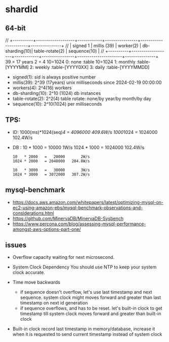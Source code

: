 # shardid

## 64-bit
// +----------+-------------------+------------+----------------+----------------------+---------------+
// | signed 1 |      millis (39)  |  worker(2) | db-sharding(10)|   table-rotate(2)    | sequence(10)  |
// +----------+-------------------+------------+----------------+----------------------+---------------+
                39 = 17 years        2 = 4      10=1024         0: none    :table         10=1024
                                                                1: monthly :table-[YYYYMM]
                                                                2: weekly  :table-[YYYY0XX]
                                                                3: daily   :table-[YYYYMMDD]
- signed(1): sid is always positive number
- millis(39): 2^39 (17years) unix milliseconds since 2024-02-19 00:00:00
- workers(4): 2^4(16) workers
- db-sharding(10): 2^10 (1024) db instances
- table-rotate(2): 2^2(4) table rotate: none/by year/by month/by day
- sequence(10): 2^10(1024) per milliseconds
  
## TPS:
  - ID: 1000(ms)*1024(seq)*4 = 4096000  409.6W/s
        1000*1024            = 1024000  102.4W/s

  - DB : 
        10   * 1000   =   10000       1W/s
        1024 * 1000   = 1024000   102.4W/s

        10   * 2000   =   20000       2W/s
        1024 * 2000   = 2048000   204.8W/s

        10   * 3000   =   30000       3W/s
        1024 * 3000   = 3072000   307.2W/s

## mysql-benchmark 
  - https://docs.aws.amazon.com/whitepapers/latest/optimizing-mysql-on-ec2-using-amazon-ebs/mysql-benchmark-observations-and-considerations.html
  - https://github.com/MinervaDB/MinervaDB-Sysbench
  - https://www.percona.com/blog/assessing-mysql-performance-amongst-aws-options-part-one/

## issues
- Overflow capacity
  waiting for next microsecond.

- System Clock Dependency
  You should use NTP to keep your system clock accurate.

- Time move backwards   
  + if sequence doesn't overflow, let's use last timestamp and next sequence. system clock might moves forward and greater than last timestamp on next id generation 
  + if sequence overflows, and has to be reset. let's built-in clock to get timestamp till system clock moves forward and greater than built-in clock

- Built-in clock
  record last timestamp in memory/database, increase it when it is requested to send current timestamp instead of system clock